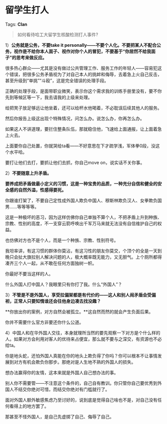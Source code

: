 # 留学生打人

Tags: **Clan**

> 如何看待哈工大留学生核酸检测打人事件?



1）**公务就是公务，不要take it personally——不要个人化。不要把某人不配合公务，视作是不给你本人面子、视作对你个人的冒犯，不要基于“你居然不给我面子”的思考来做反应。**

很多热心群众——尤其是没有做过公共管理工作、服务工作的年轻人——容易犯这个错误，把很多公务矛盾视为了对自己本人的挑衅和侮辱，去着急上火自己反击，甚至升级到“单挑”“斗殴”，这是完全错误的处理手段。

正确的处理手段，是面带职业微笑，表示你这个需求我的训练手册里没有，要不你先到等候区等一下，我去请我的上级来处理。

给把凳子放足够远让他坐着，还可以给杯水他喝着，不必耽误后续其他人的服务。

然后你报告上级这出现个特殊情况，问怎么办。说怎么办，你再怎么办。

如果这人不讲道理，要拦住整条队伍，那就稳住他，飞速给上面通报，让上面着急上火去。

上面要你自己处置，你就哭给ta看——不好意思在下才疏学浅，军体拳0段，没这个水平哈。

要打让他们去打，要抓让他们去抓，你自己move on，说实话不关你事。

  


2）**不要随意上升矛盾。**

**要养成把矛盾做最小定义的习惯，这是一种宝贵的品质，一种充分自信和健全的安全感的自然外溢，性感得要死。**

你跟谁打架了，不要自己定性成外国人欺负中国人、穆斯林欺负汉人、女拳欺负国男……等等等等。

这是一种极坏的恶习，因为这样仿佛你自己单独不算个人，不把矛盾上升到种族、宗教、性别的高度，不一支穿云箭呼唤出千军万马来就无法没有自信维护自己的权益。

也仿佛对方也不是个人，而是一个种族、宗教、性别符号。

我坦率讲，有这习惯的群体你莫沾，有这习性的朋友你莫交，个顶个的全是一天到晚只会扯大旗拉别人解决问题的人，极大概率既无能力，又无胆气。上个厕所都得凑齐三个人一起，从不敢在任何方面独树一帜。

你最好不要当这样的人。

什么外国人打中国人？我眼里只有你打了我。什么“外国人”？

3）**不管是不是外国人，享受拉偏架都是有代价的——这人和别人闹矛盾会受偏袒，正常人只要知情谁还会往他身边凑去找没趣？**

**你放出你的案例，对方自然会被孤立。**这自然而然的就会产生负面后果。

你并不需要什么官方非要还你什么公道。

4）中国人和在华外国人交往，本身就理所当然的要先观察一下对方是个什么样的人。如果对方会利用对客人的优待来占便宜，那么就不要与之深交，有资源也不必给ta。

你是地头蛇，还怕外国人真能在你的地头上欺负得了你吗？你可以根本不让事情发展到对方有机会欺负你那步。那绝对是人生地不熟的外国人的损失。

想办法赢得你的友情，这本来就是外国人自己想办法的事。

别人你不需要管——不注意这个条件的，自己自有教训。你只管你自己要优秀到外国人不结交你绝对可惜，而结交你绝对有门槛就行了。

面对外国人额外敏感焦虑乃至讨好的，说到底是觉得自己啥也不是，对自己没有任何看得上的地方罢了。

那甚至不怪外国人，是自己先虚掷了自己、侮辱了自己。



